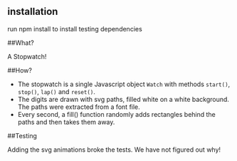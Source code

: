 ## installation
run npm install to install testing dependencies

##What?

A Stopwatch!

##How?

- The stopwatch is a single Javascript object `Watch` with methods `start()`, `stop()`, `lap()` and `reset()`.
- The digits are drawn with svg paths, filled white on a white background. The paths were extracted from a font file.
- Every second, a fill() function randomly adds rectangles behind the paths and then takes them away.
 
##Testing

Adding the svg animations broke the tests. We have not figured out why!


